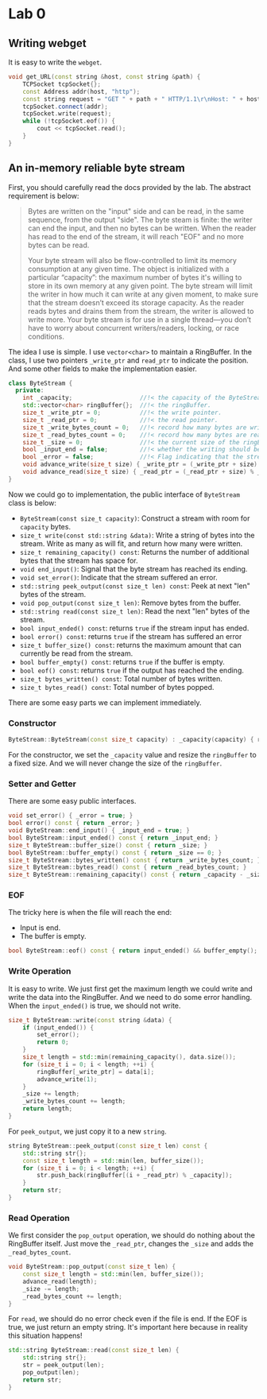 # Lab 0

## Writing webget

It is easy to write the `webget`.

```c++
void get_URL(const string &host, const string &path) {
    TCPSocket tcpSocket{};
    const Address addr(host, "http");
    const string request = "GET " + path + " HTTP/1.1\r\nHost: " + host + " \r\nConnection: close \r\n\r\n";
    tcpSocket.connect(addr);
    tcpSocket.write(request);
    while (!tcpSocket.eof()) {
        cout << tcpSocket.read();
    }
}
```

## An in-memory reliable byte stream

First, you should carefully read the docs provided by the lab. The abstract requirement is below:

> Bytes are written on the "input" side and can be read, in the same sequence, from the
> output "side". The byte steam is finite: the writer can end the input, and then no
> bytes can be written. When the reader has read to the end of the stream, it will reach
> "EOF" and no more bytes can be read.
>
> Your byte stream will also be flow-controlled to limit its memory consumption at any given time.
> The object is initialized with a particular “capacity”: the maximum number of bytes it's willing
> to store in its own memory at any given point. The byte stream will limit the writer in how much
> it can write at any given moment, to make sure that the stream doesn’t exceed its storage capacity.
> As the reader reads bytes and drains them from the stream, the writer is allowed to write more.
> Your byte stream is for use in a single thread—you don’t have to worry about concurrent
> writers/readers, locking, or race conditions.

The idea I use is simple. I use `vector<char>` to maintain a RingBuffer. In the class,
I use two pointers `_write_ptr` and `read_ptr` to indicate the position. And some other
fields to make the implementation easier.

```c++
class ByteStream {
  private:
    int _capacity;                   //!< the capacity of the ByteStream.
    std::vector<char> ringBuffer{};  //!< the ringBuffer.
    size_t _write_ptr = 0;           //!< the write pointer.
    size_t _read_ptr = 0;            //!< the read pointer.
    size_t _write_bytes_count = 0;   //!< record how many bytes are written.
    size_t _read_bytes_count = 0;    //!< record how many bytes are read.
    size_t _size = 0;                //!< the current size of the ringBuffer
    bool _input_end = false;         //!< whether the writing should be end
    bool _error = false;             //!< Flag indicating that the stream suffered an error.
    void advance_write(size_t size) { _write_ptr = (_write_ptr + size) % _capacity; }
    void advance_read(size_t size) { _read_ptr = (_read_ptr + size) % _capacity; }
}
```

Now we could go to implementation, the public interface of `ByteStream` class is below:

+ `ByteStream(const size_t capacity)`: Construct a stream with room for `capacity` bytes.
+ `size_t write(const std::string &data)`: Write a string of bytes into the stream. Write as many
as will fit, and return how many were written.
+ `size_t remaining_capacity() const`: Returns the number of additional bytes that the stream
has space for.
+ `void end_input()`: Signal that the byte stream has reached its ending.
+ `void set_error()`: Indicate that the stream suffered an error.
+ `std::string peek_output(const size_t len) const`: Peek at next "len" bytes of the stream.
+ `void pop_output(const size_t len)`: Remove bytes from the buffer.
+ `std::string read(const size_t len)`: Read the next "len" bytes of the stream.
+ `bool input_ended() const`: returns `true` if the stream input has ended.
+ `bool error() const`: returns `true` if the stream has suffered an error
+ `size_t buffer_size() const`: returns the maximum amount that can currently be read
from the stream.
+ `bool buffer_empty() const`: returns `true` if the buffer is empty.
+ `bool eof() const`: returns `true` if the output has reached the ending.
+ `size_t bytes_written() const`: Total number of bytes written.
+ `size_t bytes_read() const`: Total number of bytes popped.

There are some easy parts we can implement immediately.

### Constructor

```c++
ByteStream::ByteStream(const size_t capacity) : _capacity(capacity) { ringBuffer.resize(_capacity); }
```

For the constructor, we set the `_capacity` value and resize the `ringBuffer` to
a fixed size. And we will never change the size of the `ringBuffer`.

### Setter and Getter

There are some easy public interfaces.

```c++
void set_error() { _error = true; }
bool error() const { return _error; }
void ByteStream::end_input() { _input_end = true; }
bool ByteStream::input_ended() const { return _input_end; }
size_t ByteStream::buffer_size() const { return _size; }
bool ByteStream::buffer_empty() const { return _size == 0; }
size_t ByteStream::bytes_written() const { return _write_bytes_count; }
size_t ByteStream::bytes_read() const { return _read_bytes_count; }
size_t ByteStream::remaining_capacity() const { return _capacity - _size; }
```

### EOF

The tricky here is when the file will reach the end:

+ Input is end.
+ The buffer is empty.

```c++
bool ByteStream::eof() const { return input_ended() && buffer_empty(); }
```

### Write Operation

It is easy to write. We just first get the maximum length we could write and
write the data into the RingBuffer. And we need to do some error handling.
When the `input_ended()` is true, we should not write.

```c++
size_t ByteStream::write(const string &data) {
    if (input_ended()) {
        set_error();
        return 0;
    }
    size_t length = std::min(remaining_capacity(), data.size());
    for (size_t i = 0; i < length; ++i) {
        ringBuffer[_write_ptr] = data[i];
        advance_write(1);
    }
    _size += length;
    _write_bytes_count += length;
    return length;
}
```

For `peek_output`, we just copy it to a new `string`.

```c++
string ByteStream::peek_output(const size_t len) const {
    std::string str{};
    const size_t length = std::min(len, buffer_size());
    for (size_t i = 0; i < length; ++i) {
        str.push_back(ringBuffer[(i + _read_ptr) % _capacity]);
    }
    return str;
}
```

### Read Operation

We first consider the `pop_output` operation, we should do nothing about
the RingBuffer itself. Just move the `_read_ptr`, changes the `_size`
and adds the `_read_bytes_count`.

```c++
void ByteStream::pop_output(const size_t len) {
    const size_t length = std::min(len, buffer_size());
    advance_read(length);
    _size -= length;
    _read_bytes_count += length;
}
```

For `read`, we should do no error check even if the file is end.
If the EOF is true, we just return an empty string. It's important
here because in reality this situation happens!

```c++
std::string ByteStream::read(const size_t len) {
    std::string str{};
    str = peek_output(len);
    pop_output(len);
    return str;
}
```
